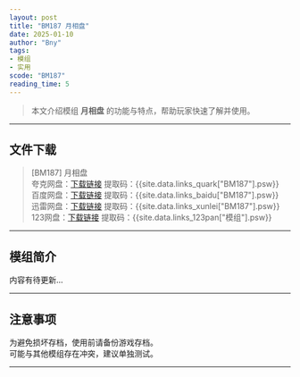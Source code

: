 ```yaml
---
layout: post
title: "BM187 月相盘"
date: 2025-01-10
author: "Bny"
tags: 
- 模组
- 实用
scode: "BM187"
reading_time: 5
---
```


> 本文介绍模组 **月相盘** 的功能与特点，帮助玩家快速了解并使用。

---

## 文件下载

> [BM187] 月相盘  
夸克网盘：[下载链接]({{site.data.links_quark["BM187"].url}}) 提取码：{{site.data.links_quark["BM187"].psw}}  
百度网盘：[下载链接]({{site.data.links_baidu["BM187"].url}}) 提取码：{{site.data.links_baidu["BM187"].psw}}  
迅雷网盘：[下载链接]({{site.data.links_xunlei["BM187"].url}}) 提取码：{{site.data.links_xunlei["BM187"].psw}}  
123网盘：[下载链接]({{site.data.links_123pan["模组"].url}}) 提取码：{{site.data.links_123pan["模组"].psw}}  

---

## 模组简介

>  
内容有待更新...  

---

## 注意事项

>  
为避免损坏存档，使用前请备份游戏存档。  
可能与其他模组存在冲突，建议单独测试。  

---

